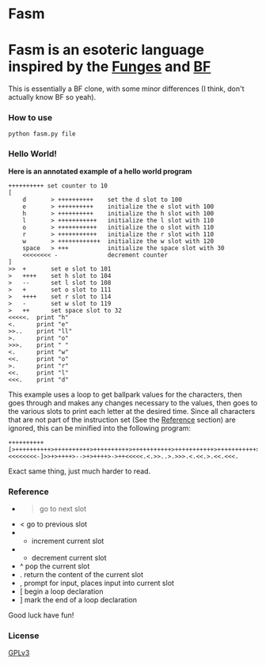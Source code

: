 Fasm
====
# Fasm is an esoteric language inspired by the [Funges](https://en.wikipedia.org/wiki/Funge#Funges) and [BF](https://en.wikipedia.org/wiki/Brainfuck)
This is essentially a BF clone, with some minor differences (I think, don't actually know BF so yeah).

### How to use

`python fasm.py file`

### Hello World!
**Here is an annotated example of a hello world program**
```
++++++++++ set counter to 10
[
	d 		> ++++++++++	set the d slot to 100
	e		> ++++++++++	initialize the e slot with 100
	h		> ++++++++++	initialize the h slot with 100
	l		> +++++++++++	initialize the l slot with 110
	o		> +++++++++++	initialize the o slot with 110
	r		> +++++++++++	initialize the r slot with 110
	w		> ++++++++++++	initialize the w slot with 120
	space 	> +++			initialize the space slot with 30
 	<<<<<<<< -				decrement counter
]
>>	+		set e slot to 101
>	++++	set h slot to 104
>	--		set l slot to 108
>	+		set o slot to 111
>	++++	set r slot to 114
>	-		set w slot to 119
>	++		set space slot to 32
<<<<<.	print "h"
<.		print "e"
>>..	print "ll"
>.		print "o"
>>>.	print " "
<.		print "w"
<<.		print "o"
>.		print "r"
<<.		print "l"
<<<.	print "d"
```
This example uses a loop to get ballpark values for the characters, then goes through and makes any changes necessary to the values, then goes to the various slots to print each letter at the desired time. Since all characters that are not part of the instruction set (See the [Reference](#reference) section) are ignored, this can be minified into the following program:
```
++++++++++[>++++++++++>++++++++++>++++++++++>+++++++++++>+++++++++++>+++++++++++>++++++++++++>+++<<<<<<<<-]>>+>++++>-->+>++++>->++<<<<<.<.>>..>.>>>.<.<<.>.<<.<<<.
```
Exact same thing, just much harder to read.

### Reference
* > go to next slot
* < go to previous slot
* + increment current slot
* - decrement current slot
* ^ pop the current slot
* . return the content of the current slot
* , prompt for input, places input into current slot
* [ begin a loop declaration
* ] mark the end of a loop declaration

Good luck have fun!

### License
[GPLv3](LICENSE)
